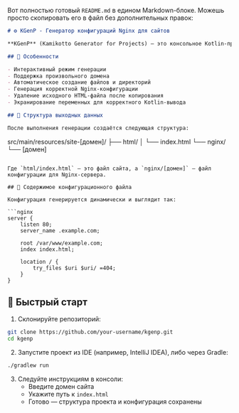 Вот полностью готовый `README.md` в едином Markdown-блоке. Можешь просто скопировать его в файл без дополнительных правок:

```markdown
# ⚙️ KGenP - Генератор конфигураций Nginx для сайтов

**KGenP** (Kamikotto Generator for Projects) — это консольное Kotlin-приложение, предназначенное для автоматического создания структуры сайта и конфигурационного файла Nginx на основе пользовательского ввода. Утилита проста в использовании, помогает разработчикам быстро развернуть статический сайт и включает удобную файловую организацию проекта. Программа запрашивает у пользователя доменное имя и путь к HTML-файлу, проверяет наличие файла `index.html`, затем копирует его в новую директорию, создаёт конфигурацию Nginx, записывает её в файл и выводит путь к созданной структуре.

## 🧩 Особенности

- Интерактивный режим генерации
- Поддержка произвольного домена
- Автоматическое создание файлов и директорий
- Генерация корректной Nginx-конфигурации
- Удаление исходного HTML-файла после копирования
- Экранирование переменных для корректного Kotlin-вывода

## 📁 Структура выходных данных

После выполнения генерации создаётся следующая структура:

```
src/main/resources/site-[домен]/
├── html/
│   └── index.html
└── nginx/
    └── [домен]
```

Где `html/index.html` — это файл сайта, а `nginx/[домен]` — файл конфигурации для Nginx-сервера.

## 🔧 Содержимое конфигурационного файла

Конфигурация генерируется динамически и выглядит так:

```nginx
server {
    listen 80;
    server_name .example.com;

    root /var/www/example.com;
    index index.html;

    location / {
        try_files $uri $uri/ =404;
    }
}
```

## 🚀 Быстрый старт

1. Склонируйте репозиторий:

```bash
git clone https://github.com/your-username/kgenp.git
cd kgenp
```

2. Запустите проект из IDE (например, IntelliJ IDEA), либо через Gradle:

```bash
./gradlew run
```

3. Следуйте инструкциям в консоли:
   - Введите домен сайта
   - Укажите путь к `index.html`
   - Готово — структура проекта и конфигурация сохранены
